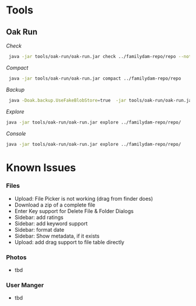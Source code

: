 
# Tools
## Oak Run
*Check*
```bash
 java -jar tools/oak-run/oak-run.jar check ../familydam-repo/repo --notify 10
```

*Compact*
```bash
 java -jar tools/oak-run/oak-run.jar compact ../familydam-repo/repo
```

*Backup*
```bash
 java -Doak.backup.UseFakeBlobStore=true  -jar tools/oak-run/oak-run.jar backup ../familydam-repo/repo ../familydam-repo/repo/backup
```

*Explore*
```bash
java -jar tools/oak-run/oak-run.jar explore ../familydam-repo/repo/
```

*Console*
```bash
java -jar tools/oak-run/oak-run.jar explore ../familydam-repo/repo/
```



# Known Issues

### Files
- Upload: File Picker is not working (drag from finder does)
- Download a zip of a complete file
- Enter Key support for Delete File & Folder Dialogs
- Sidebar: add ratings
- Sidebar: add keyword support
- Sidebar: format date
- Sidebar: Show metadata, if it exists
- Upload: add drag support to file table directly


### Photos
- tbd

### User Manger
- tbd